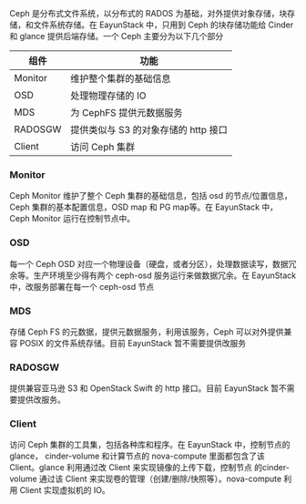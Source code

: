 Ceph 是分布式文件系统，以分布式的 RADOS 为基础，对外提供对象存储，块存储，和文件系统存储。在 EayunStack 中，只用到 Ceph 的块存储功能给 Cinder 和 glance 提供后端存储。一个 Ceph 主要分为以下几个部分

| 组件 | 功能 |
| -- | -- |
| Monitor | 维护整个集群的基础信息 |
| OSD | 处理物理存储的 IO |
| MDS | 为 CephFS 提供元数据服务 |
| RADOSGW | 提供类似与 S3 的对象存储的 http 接口 |
| Client | 访问 Ceph 集群 |

### Monitor
Ceph Monitor 维护了整个 Ceph 集群的基础信息，包括 osd 的节点/位置信息，Ceph 集群的基本配置信息，OSD map 和 PG map等。在 EayunStack 中，Ceph Monitor 运行在控制节点中。

### OSD
每一个 Ceph OSD 对应一个物理设备（硬盘，或者分区），处理数据读写，数据冗余等。生产环境至少得有两个 ceph-osd 服务运行来做数据冗余。在 EayunStack 中，改服务部署在每一个 ceph-osd 节点

### MDS
存储 Ceph FS 的元数据，提供元数据服务，利用该服务，Ceph 可以对外提供兼容 POSIX 的文件系统存储。目前 EayunStack 暂不需要提供改服务

### RADOSGW
提供兼容亚马逊 S3 和 OpenStack Swift 的 http 接口。目前 EayunStack 暂不需要提供改服务。

### Client
访问 Ceph 集群的工具集，包括各种库和程序。在 EayunStack 中，控制节点的 glance， cinder-volume 和计算节点的 nova-compute 里面都包含了该 Client。glance 利用通过改 Client 来实现镜像的上传下载，控制节点 的cinder-volume 通过该 Client 来实现卷的管理（创建/删除/快照等）。nova-compute 利用 Client 实现虚拟机的 IO。
